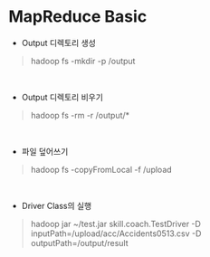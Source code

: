 MapReduce Basic
==================

- Output 디렉토리 생성

>hadoop fs -mkdir -p /output

<br>

- Output 디렉토리 비우기

>hadoop fs -rm -r /output/*

<br>

- 파일 덮어쓰기

>hadoop fs -copyFromLocal -f /upload

<br>

- Driver Class의 실행

>hadoop jar ~/test.jar skill.coach.TestDriver -D inputPath=/upload/acc/Accidents0513.csv -D outputPath=/output/result
